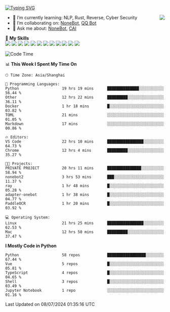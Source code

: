 [![Typing SVG](https://readme-typing-svg.herokuapp.com?size=25&duration=2500&color=8C43EA&vCenter=true&width=200&height=40&lines=Hi+there+%F0%9F%91%8B%F0%9F%8F%BB;I'm+yanyongyu)](https://git.io/typing-svg)

<a href="#">
  <img align="right" src="https://github-readme-stats.vercel.app/api?username=yanyongyu&count_private=true&show_icons=true&bg_color=15,f2f7fd,E0EAFC" />
</a>

- 🌱 I’m currently learning: NLP, Rust, Reverse, Cyber Security
- 👯 I’m collaborating on: [NoneBot](https://github.com/nonebot), [QQ Bot](https://github.com/Mrs4s/go-cqhttp)
- 💬 Ask me about: [NoneBot](https://github.com/nonebot), [CAI](https://github.com/cscs181/CAI)

🌟 **My Skills**  
![](https://img.shields.io/badge/-Python-3e74a2?style=flat-square&logo=Python&logoColor=fff)
![](https://img.shields.io/badge/-TypeScript-3178C6?style=flat-square&logo=TypeScript&logoColor=fff)
![](https://img.shields.io/badge/-Vue-4fc08d?style=flat-square&logo=Vue.js&logoColor=fff)
![](https://img.shields.io/badge/-React-2d98ce?style=flat-square&logo=React&logoColor=fff)
![](https://img.shields.io/badge/-FastAPI-009688?style=flat-square&logo=FastAPI&logoColor=fff)
![](https://img.shields.io/badge/-Linux-000000?style=flat-square&logo=Linux&logoColor=fff)
![](https://img.shields.io/badge/-Docker-2496ED?style=flat-square&logo=Docker&logoColor=fff)
![](https://img.shields.io/badge/-Kubernetes-326CE5?style=flat-square&logo=Kubernetes&logoColor=fff)
![](https://img.shields.io/badge/-GitHub%20Actions-2088FF?style=flat-square&logo=GitHubActions&logoColor=fff)
![](https://img.shields.io/badge/-PostgreSQL-4169E1?style=flat-square&logo=PostgreSQL&logoColor=fff)
![](https://img.shields.io/badge/-Redis-DC382D?style=flat-square&logo=Redis&logoColor=fff)
![](https://img.shields.io/badge/-MongoDB-47A248?style=flat-square&logo=MongoDB&logoColor=fff)

<!--START_SECTION:waka-->
![Code Time](http://img.shields.io/badge/Code%20Time-6%2C326%20hrs%203%20mins-blue)

📊 **This Week I Spent My Time On** 

```text
🕑︎ Time Zone: Asia/Shanghai

💬 Programming Languages: 
Python                   19 hrs 19 mins      ██████████████░░░░░░░░░░░   56.44 % 
Other                    12 hrs 22 mins      █████████░░░░░░░░░░░░░░░░   36.11 % 
Docker                   1 hr 18 mins        █░░░░░░░░░░░░░░░░░░░░░░░░   03.82 % 
TOML                     21 mins             ░░░░░░░░░░░░░░░░░░░░░░░░░   01.05 % 
Markdown                 17 mins             ░░░░░░░░░░░░░░░░░░░░░░░░░   00.86 % 

🔥 Editors: 
VS Code                  22 hrs 10 mins      ████████████████░░░░░░░░░   64.73 % 
Chrome                   12 hrs 4 mins       █████████░░░░░░░░░░░░░░░░   35.27 % 

🐱‍💻 Projects: 
PRIVATE PROJECT          20 hrs 11 mins      ███████████████░░░░░░░░░░   58.94 % 
nonebot2                 3 hrs 53 mins       ███░░░░░░░░░░░░░░░░░░░░░░   11.37 % 
ray                      1 hr 48 mins        █░░░░░░░░░░░░░░░░░░░░░░░░   05.28 % 
adapter-onebot           1 hr 38 mins        █░░░░░░░░░░░░░░░░░░░░░░░░   04.77 % 
PaddleOCR                1 hr 20 mins        █░░░░░░░░░░░░░░░░░░░░░░░░   03.92 % 

💻 Operating System: 
Linux                    21 hrs 25 mins      ████████████████░░░░░░░░░   62.53 % 
Mac                      12 hrs 50 mins      █████████░░░░░░░░░░░░░░░░   37.47 % 
```

**I Mostly Code in Python** 

```text
Python                   58 repos            █████████████████░░░░░░░░   67.44 % 
Vue                      5 repos             █░░░░░░░░░░░░░░░░░░░░░░░░   05.81 % 
TypeScript               4 repos             █░░░░░░░░░░░░░░░░░░░░░░░░   04.65 % 
Shell                    3 repos             █░░░░░░░░░░░░░░░░░░░░░░░░   03.49 % 
Jupyter Notebook         1 repo              ░░░░░░░░░░░░░░░░░░░░░░░░░   01.16 % 
```




 Last Updated on 08/07/2024 01:35:16 UTC
<!--END_SECTION:waka-->
